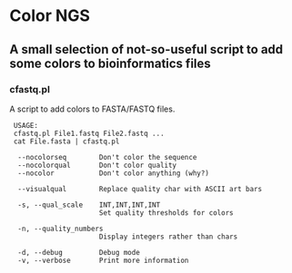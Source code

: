 # Color NGS
## A small selection of not-so-useful script to add some colors to bioinformatics files


### cfastq.pl
A script to add colors to FASTA/FASTQ files.
```
 USAGE:
 cfastq.pl File1.fastq File2.fastq ...
 cat File.fasta | cfastq.pl

  --nocolorseq        Don't color the sequence
  --nocolorqual       Don't color quality
  --nocolor           Don't color anything (why?)
  
  --visualqual        Replace quality char with ASCII art bars

  -s, --qual_scale    INT,INT,INT,INT 
                      Set quality thresholds for colors

  -n, --quality_numbers
                      Display integers rather than chars 

  -d, --debug         Debug mode
  -v, --verbose       Print more information
```
